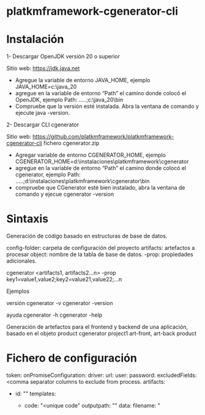 # platkmframework-cgenerator-cli


# Instalación

1- Descargar OpenJDK versión 20 o superior

Sitio web: https://jdk.java.net

-	Agregue la variable de entorno JAVA_HOME, ejemplo JAVA_HOME=c:\java_20
-	 agregue en la variable de entorno “Path” el camino donde colocó el OpenJDK, ejemplo Path: .....;c:\java_20\bin
-	 Compruebe que la versión esté instalada. Abra la ventana de comando y ejecute java -version.



2- Descargar CLI cgenerator

Sitio web: https://github.com/platkmframework/platkmframework-cgenerator-cli
fichero cgenerator.zip

-	Agregar variable de entorno CGENERATOR_HOME, ejemplo  CGENERATOR_HOME=d:\instalaciones\platkmframework\cgenerator
-	 agregue en la variable de entorno “Path” el camino donde colocó el cgenerator, ejemplo Path: .....;d:\instalaciones\platkmframework\cgenerator\bin
-	 compruebe que CGenerator esté bien instalado, abra la ventana de comando y ejecue cgenerator -version



# Sintaxis


Generación de código basado en estructuras de base de datos.

config-folder: carpeta de configuración del proyecto
artifacts: artefactos a procesar
object: nombre de la tabla de base de datos.
-prop: propiedades adicionales.

cgenerator <config-folder> <artifacts1, artifacts2…n> <object> -prop key1=value1,value2;key2=value21,value22;...n

Ejemplos

versión
cgenerator -v
cgenerator -version

ayuda
cgenerator -h
cgenerator -help

Generación de artefactos para el frontend y backend de una aplicación, basado en el objeto product
cgenerator project1 art-front, art-back product



# Fichero de configuración

token: <granted token>
onPromiseConfiguration:
	driver: <database drive>
url: <database url>
user: <database user>
password: <database password>
excludedFields:<comma separator columns to exclude from process.
artifacts:
 - id: "<artifact identifier>"
  		 templates:
     - code: "<unique code"
       outputpath: "<generation output path >"
       data:
       filename: "<template file>"
       postfix: "<result filename postfix>"
       prefix: "<result filename prefix>"
       rewritable: "<true/false>"
globaConfigurations:
<key>:<value>
mapData:
<key>:<value>




 
Hash
----
617065BC8E0B7DFA0D64FB6071CBB52F1FA5E599FB2158D3A11286394912B45F
